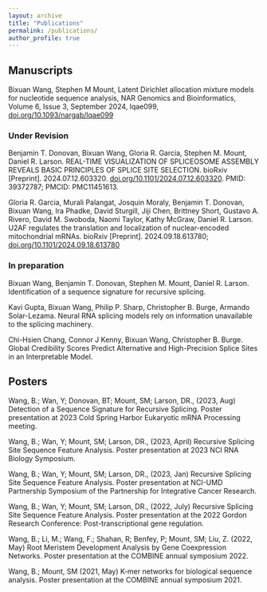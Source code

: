 ```yaml
---
layout: archive
title: "Publications"
permalink: /publications/
author_profile: true
---
```


## Manuscripts

Bixuan Wang, Stephen M Mount, Latent Dirichlet allocation mixture models for nucleotide sequence analysis, NAR Genomics and Bioinformatics, Volume 6, Issue 3, September 2024, lqae099, [doi.org/10.1093/nargab/lqae099](https://doi.org/10.1093/nargab/lqae099)

### Under Revision
Benjamin T. Donovan, Bixuan Wang, Gloria R. Garcia, Stephen M. Mount, Daniel R. Larson. REAL-TIME VISUALIZATION OF SPLICEOSOME ASSEMBLY REVEALS BASIC PRINCIPLES OF SPLICE SITE SELECTION. bioRxiv [Preprint]. 2024.07.12.603320. [doi.org/10.1101/2024.07.12.603320](https://www.biorxiv.org/content/10.1101/2024.07.12.603320v1). PMID: 39372787; PMCID: PMC11451613.

Gloria R. Garcia, Murali Palangat, Josquin Moraly, Benjamin T. Donovan, Bixuan Wang, Ira Phadke, David Sturgill, Jiji Chen, Brittney Short, Gustavo A. Rivero, David M. Swoboda, Naomi Taylor, Kathy McGraw, Daniel R. Larson. U2AF regulates the translation and localization of nuclear-encoded mitochondrial mRNAs. bioRxiv [Preprint]. 2024.09.18.613780; [doi.org/10.1101/2024.09.18.613780](https://doi.org/10.1101/2024.09.18.613780)

### In preparation
Bixuan Wang, Benjamin T. Donovan, Stephen M. Mount, Daniel R. Larson. Identification of a sequence signature for recursive splicing.

Kavi Gupta, Bixuan Wang, Philip P. Sharp, Christopher B. Burge, Armando Solar-Lezama. Neural RNA splicing models rely on information unavailable to the splicing machinery.

Chi-Hsien Chang, Connor J Kenny, Bixuan Wang, Christopher B. Burge. Global Credibility Scores Predict Alternative and High-Precision Splice Sites in an Interpretable Model.

## Posters
Wang, B.; Wan, Y; Donovan, BT; Mount, SM; Larson, DR., (2023, Aug) Detection of a Sequence Signature for Recursive
Splicing. Poster presentation at 2023 Cold Spring Harbor Eukaryotic mRNA Processing meeting.

Wang, B.; Wan, Y; Mount, SM; Larson, DR., (2023, April) Recursive Splicing Site Sequence Feature Analysis. Poster
presentation at 2023 NCI RNA Biology Symposium.

Wang, B.; Wan, Y; Mount, SM; Larson, DR., (2023, Jan) Recursive Splicing Site Sequence Feature Analysis. Poster
presentation at NCI-UMD Partnership Symposium of the Partnership for Integrative Cancer Research.

Wang, B.; Wan, Y; Mount, SM; Larson, DR., (2022, July) Recursive Splicing Site Sequence Feature Analysis. Poster presentation at the 2022 Gordon Research Conference: Post-transcriptional gene regulation.

Wang, B.; Li, M.; Wang, F.; Shahan, R; Benfey, P; Mount, SM; Liu, Z. (2022, May) Root Meristem Development Analysis
by Gene Coexpression Networks. Poster presentation at the COMBINE annual symposium 2022.

Wang, B.; Mount, SM (2021, May) K-mer networks for biological sequence analysis. Poster presentation at the COMBINE
annual symposium 2021.